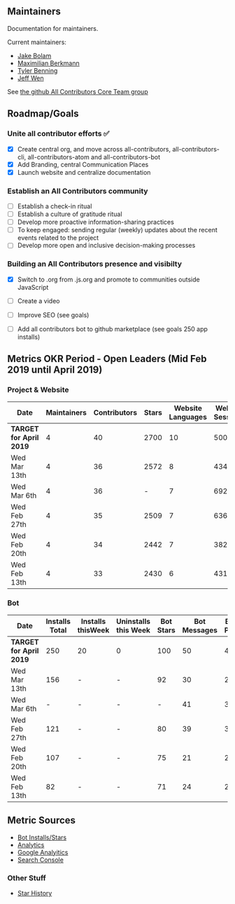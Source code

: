 ## Maintainers
Documentation for maintainers.

Current maintainers: 
- [Jake Bolam](https://github.com/jakebolam)
- [Maximilian Berkmann](https://github.com/Berkmann18) 
- [Tyler Benning](https://github.com/tbenning) 
- [Jeff Wen](https://github.com/sinchang)

See [the github All Contributors Core Team group](https://github.com/orgs/all-contributors/teams/core/members)

## Roadmap/Goals
### Unite all contributor efforts ✅
- [x] Create central org, and move across all-contributors, all-contributors-cli, all-contributors-atom and all-contributors-bot
- [x] Add Branding, central Communication Places
- [x] Launch website and centralize documentation

### Establish an All Contributors community
- [ ] Establish a check-in ritual
- [ ] Establish a culture of gratitude ritual 
- [ ] Develop more proactive information-sharing practices
- [ ] To keep engaged: sending regular (weekly) updates about the recent events related to the project 
- [ ] Develop more open and inclusive decision-making processes

### Building an All Contributors presence and visibilty
- [x] Switch to .org from .js.org and promote to communities outside JavaScript
- [ ] Create a video
- [ ] Improve SEO (see goals)
- [ ] Add all contributors bot to github marketplace (see goals 250 app installs)


## Metrics OKR Period - Open Leaders (Mid Feb 2019 until April 2019)
### Project & Website
Date | Maintainers | Contributors | Stars | Website Languages  | Website Sessions | SEO Clicks | SEO Impressions
---|---|---|---|---|---|---|---
**TARGET for April 2019** | 4 | 40 | 2700 | 10 | 500 | 10 | 100
Wed Mar 13th | 4 | 36 | 2572 | 8 | 434 | 0 | 69
Wed Mar 6th  | 4 | 36 | - | 7 | 692 | 5 | 43
Wed Feb 27th | 4 | 35 | 2509 | 7 | 636 | 1 | -
Wed Feb 20th | 4 | 34 | 2442 | 7 | 382 | 0 | -
Wed Feb 13th | 4 | 33 | 2430 | 6 | 431 | 0 | -


### Bot
Date | Installs Total | Installs thisWeek | Uninstalls this Week | Bot Stars | Bot Messages | Bot PRs 
---|---|---|---|---|---|---
**TARGET for April 2019** | 250 | 20 | 0 | 100 | 50 | 40
Wed Mar 13th | 156 | - | - | 92 | 30 | 29
Wed Mar 6th | - | - | - | - | 41 | 37
Wed Feb 27th | 121 | - | - | 80 | 39 | 37
Wed Feb 20th | 107 | - | - | 75 | 21 | 20
Wed Feb 13th | 82 | - | - | 71 | 24 | 23


## Metric Sources
- [Bot Installs/Stars](https://probot.github.io/apps/all-contributors/)
- [Analytics](https://analytics.amplitude.com/all-contributors/dashboard/yh9wcyv)
- [Google Analyitics](https://analytics.google.com/analytics/web/#/dashboard/OZG_ZAFyR2-GjE4In1DVBg/a131821931w191468068p187370803/)
- [Search Console](https://search.google.com/search-console?resource_id=https%3A%2F%2Fallcontributors.org%2F)


### Other Stuff
- [Star History](https://timqian.com/star-history/#all-contributors/all-contributors)
